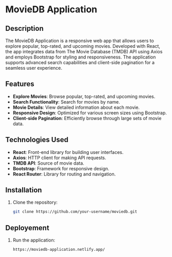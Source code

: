 # MovieDB Application

## Description
The MovieDB Application is a responsive web app that allows users to explore popular, top-rated, and upcoming movies. Developed with React, the app integrates data from The Movie Database (TMDB) API using Axios and employs Bootstrap for styling and responsiveness. The application supports advanced search capabilities and client-side pagination for a seamless user experience.

## Features
- **Explore Movies**: Browse popular, top-rated, and upcoming movies.
- **Search Functionality**: Search for movies by name.
- **Movie Details**: View detailed information about each movie.
- **Responsive Design**: Optimized for various screen sizes using Bootstrap.
- **Client-side Pagination**: Efficiently browse through large sets of movie data.

## Technologies Used
- **React**: Front-end library for building user interfaces.
- **Axios**: HTTP client for making API requests.
- **TMDB API**: Source of movie data.
- **Bootstrap**: Framework for responsive design.
- **React Router**: Library for routing and navigation.

## Installation
1. Clone the repository:
   ```bash
   git clone https://github.com/your-username/moviedb.git

## Deployement
1. Run the application:
   ```bash
   https://moviedb-application.netlify.app/